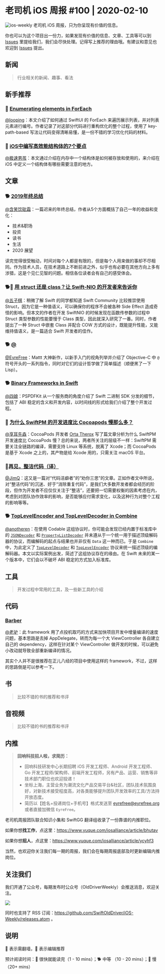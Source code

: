 # 老司机 iOS 周报 #100 | 2020-02-10

![ios-weekly](https://github.com/SwiftOldDriver/iOS-Weekly/blob/master/assets/ios-weekly.png?raw=true)
老司机 iOS 周报，只为你呈现有价值的信息。

你也可以为这个项目出一份力，如果发现有价值的信息、文章、工具等可以到 [Issues](https://github.com/SwiftOldDriver/iOS-Weekly/issues) 里提给我们，我们会尽快处理。记得写上推荐的理由哦。有建议和意见也欢迎到 [Issues](https://github.com/SwiftOldDriver/iOS-Weekly/issues) 提出。

## 新闻

> 行业相关的新闻、趣事、看法

## 新手推荐

### 🐎 [Enumerating elements in ForEach](https://oleb.net/2020/foreach-enumerated/)

[@looping](https://github.com/looping)：本文介绍了如何通过 SwiftUI 的 ForEach 来遍历展示列表，并对列表元素进行编号。作者记录了对这部分代码进行重构优化的整个过程，使用了 key-path-based 写法让代码变得清晰易懂，是一份不错的学习优化代码的材料。

### 🐎 [iOS中编写高效能结构体的7个要点](https://www.jianshu.com/p/1369508e477d)

[@极速男孩](https://github.com/looping)：本文通过介绍在内存中一个结构体是如何被存放和使用的，来介绍在 iOS 中定义一个结构体有哪些需要注意的地方。

## 文章

### 🐕 [2019年终总结](https://mp.weixin.qq.com/s/VtWeOJj6SeQ7yzNL9ZMFPA)

[@含笑饮砒霜](https://weibo.com/chinafishnews/)：一篇迟来的年终总结，作者从5个方面概括了自己一年的收益和变化：

- 技术&职场
- 投资
- 读书
- 生活
- 2020 展望

读完觉得很受触动，时间对每个人都是有限的，但是每个人用来做的事却不尽相同。作为技术人员，在技术道路上不断前进之外，似乎也有必要在其他方向上多有涉猎，这是个见仁见智的问题。相信各位读者会有自己的感受体会。

### 🐕🚧 [用 struct 还是 class？让 Swift-NIO 的开发者来告诉你](https://www.dotconferences.com/2019/01/johannes-weiss-high-performance-systems-in-swift)

[@五子棋](https://satanwoo.github.io)：稍微了解 Swift 的同学都知道 Swift Community 比较推崇使用 Struct，因为它是一种值语义，可以确保你的程序不会被各种 Side Effect 造成奇怪的影响。但本文的作者在开发 SwiftNIO 的时候发现在函数传参数的过程中 Struct 类型参数的性能要慢于 Class 类型，因此就深入研究了一番。同时，作者提出了一种 Struct 中嵌套 Class 并配合 COW 方式的设计，既能提升性能，又能维持值语义，是一篇适合 Swift 开发者的佳作。

### 🐕 [@](https://nshipster.com/at-compiler-directives/)

[@EyreFree](https://weibo.com/eyrefree777)：Mattt 大神新作，以新手入门的视角列举并介绍了 Objective-C 中 `@` 符号开头的一系列指令，同时对它们的设计哲学做了简单描述（顺便黑了一下 Lisp）。

### 🐕 [Binary Frameworks in Swift](https://pspdfkit.com/blog/2018/binary-frameworks-swift)

[@四娘](https://kemchenj.github.io)：PSPDFKit 从一个服务商的角度介绍了 Swift 二进制 SDK 分发的细节，包括了 ABI 稳定的含义和开发内容，以时间线的形式给我们介绍了整个开发过程。

### 🐢 [为什么 SwiftPM 的开发进度比 Cocoapods 慢那么多？](https://artsy.github.io/blog/2018/12/21/why-is-swiftpm-taking-so-long/)

[@享耳先森](https://github.com/iblacksun)：CocoaPods 开发者 [Orta Therox](https://github.com/orta) 写了篇文章分析为什么 SwiftPM 开发速度比 CocoaPods 慢？总的来说，两者所关注的层级不一样：SwiftPM 需要关注全链路的编译，需要支持 Linux 等系统，脱离了 Xcode；而 CocoaPods 是基于 Xcode 之上的，其产物是给 Xcode 用的，只需关注 macOS 平台。

### 🐎[再见，整洁代码（译）](https://overreacted.io/zh-hans/goodbye-clean-code/)

[@JimQ](https://github.com/waz0820)：这又是一篇对“代码洁癖者”的“劝你三思”的文章。正如作者文中所说，对“整洁代码”的沉迷、好于“消除重复代码”，是我们大多数开发者都会经历的阶段，但作为开发者不应仅仅关注于“整洁”，还要把一切需要权衡的因素考虑在内，考虑到对团队协作效率的影响，是否能够应付需求变化，以及这种行为对整个工程的影响等等。

### 🐕 [TopLevelEncoder and TopLevelDecoder in Combine](https://oleb.net/2020/topleveldecoder/)

[@anotheren](https://github.com/anotheren)：在使用 Codable 这组协议时，你可能会发现已经内置于标准库中的 [`JSONDecoder`](https://developer.apple.com/documentation/foundation/jsondecoder) 和 [`PropertyListDecoder`](https://developer.apple.com/documentation/foundation/propertylistdecoder) 并未遵从于一个统一用于描述顶级解码器的协议，而编解码的起点与结果也并非仅有 `Data` 这一种而已。于是 `Combine` 中，为此定义了 [`TopLevelDecoder`](https://developer.apple.com/documentation/combine/topleveldecoder) 和 [`TopLevelEncoder`](https://developer.apple.com/documentation/combine/toplevelencoder) 协议来统一描述顶级的编解码器。本文以实际案例出发，简述了这组协议存在的缘由。在 Swift 未来的某一个版本中，它们会以不破坏 ABI 稳定的方式加入标准库。


## 工具

> 开发过程中常用的工具，及一些新工具的介绍

## 代码

### [Barber](https://github.com/michaeleisel/barber)

[@老驴](https://www.weibo.com/6090610445)：此 framework 用了点投机取巧的方式来加快项目开发中增量编译的速度问题，基本思路是去掉 AppDelegate，转而为每一个大 ViewController 各自建立自己的 dependency，这样在针对某个 ViewController 做开发的时候，可以避免小改动就导致全部重新编译的情况。

其实个人并不是很推荐在正儿八经的项目中使用这样的 framework，不过，这样的思路倒是可以参考一下。

## 书

> 比较不错的书的推荐和书评

## 音视频

> 比较不错的书的推荐和书评

## 内推

> **回响科技招人啦，求简历：**
> - 回响科技研发中心长期招聘 iOS 开发工程师、Android 开发工程师、Go 开发工程师/架构师、前端开发工程师，另有产品、运营、销售等非技术部门职位也欢迎投递！
> - 坐标上海，主营业务为潮流文化产品交易平台&社区，团队技术氛围良好，对新技术接受程度高，对各类能够提升团队开发效率的工具/方法持开放态度。
> - 简历以【姓名+投递岗位+手机号】格式发送至 eyrefree@eyrefree.org 或者直接加微信 `EyreFree`。

老司机周报团队联合知识小集和 SwiftGG 翻译组收录了一份靠谱的内推职位。

如果你想**找工作**，点这里：https://www.yuque.com/iosalliance/article/bhutav

如果你想**招人**，点这里：https://www.yuque.com/iosalliance/article/ycyhf3

当然，也欢迎你关注我们每一期的周报，我们会在每期周报底部及时更新编辑内推岗位。

## 关注我们

我们开通了公众号，每期发布时公众号（OldDriverWeekly）会推送消息，欢迎关注。

![](https://github.com/SwiftOldDriver/iOS-Weekly/blob/master/assets/qrcode_for_wechat.jpg?raw=true)

同时也支持了 RSS 订阅：https://github.com/SwiftOldDriver/iOS-Weekly/releases.atom 。

## 说明

🚧 表示需翻墙，🌟 表示编辑推荐

预计阅读时间：🐎 很快就能读完（1 - 10 mins）；🐕 中等 （10 - 20 mins）；🐢 慢（20+ mins）
